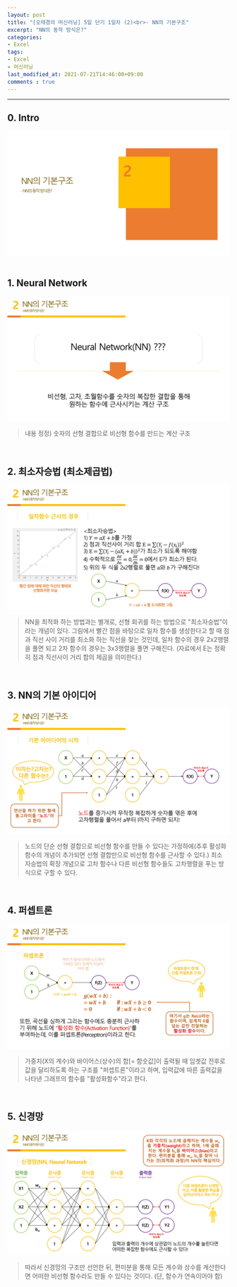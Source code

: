 ```yaml
---
layout: post
title: "[오태경의 머신러닝] 5일 단기 1일차 (2)<br>- NN의 기본구조"
excerpt: "NN의 동작 방식은?"
categories:
- Excel
tags:
- Excel
- 머신러닝
last_modified_at: 2021-07-21T14:46:00+09:00
comments : true
---
```

<hr>

<h2>0. Intro</h2>
<div style="align-items: center;">
    <img src="/assets/post-image/Excel-5일-단기-1/0007.jpg">
</div>

<br>
<h2>1. Neural Network</h2>
<div style="align-items: center;">
    <img src="/assets/post-image/Excel-5일-단기-1/0008.jpg">
</div>

> 내용 정정) 숫자의 선형 결합으로 비선형 함수를 만드는 계산 구조

<br>
<h2>2. 최소자승법 (최소제곱법)</h2>
<div style="align-items: center;">
    <img src="/assets/post-image/Excel-5일-단기-1/0009.jpg">
</div>

> NN을 최적화 하는 방법과는 별개로, 선형 회귀를 하는 방법으로 "최소자승법"이라는 개념이 있다. 그림에서 빨간 점을 바탕으로 일차 함수를 생성한다고 할 때 점과 직선 사이 거리를 최소화 하는 직선을 찾는 것인데, 일차 함수의 경우 2x2행렬을 풀면 되고 2차 함수의 경우는 3x3행렬을 풀면 구해진다. (자료에서 E는 정확히 점과 직선사이 거리 합의 제곱을 의미한다.)

<br>
<h2>3. NN의 기본 아이디어</h2>
<div style="align-items: center;">
    <img src="/assets/post-image/Excel-5일-단기-1/0010.jpg">
</div>

> 노드의 단순 선형 결합으로 비선형 함수를 만들 수 있다는 가정하에(추후 활성화함수의 개념이 추가되면 선형 결합만으로 비선형 함수를 근사할 수 있다.) 최소 자승법의 확장 개념으로 고차 함수나 다른 비선형 함수들도 고차행렬을 푸는 방식으로 구할 수 있다.

<br>
<h2>4. 퍼셉트론</h2>
<div style="align-items: center;">
    <img src="/assets/post-image/Excel-5일-단기-1/0011.jpg">
</div>

> 가중치(X의 계수)와 바이어스(상수)의 합[= 함숫값]이 출력될 때 임곗값 전후로 값을 달리하도록 하는 구조를 "퍼셉트론"이라고 하며, 입력값에 따른 출력값을 나타낸 그래프의 함수를 "활성화함수"라고 한다.

<br>
<h2>5. 신경망</h2>
<div style="align-items: center;">
    <img src="/assets/post-image/Excel-5일-단기-1/0012.jpg">
</div>

> 따라서 신경망의 구조만 선언한 뒤, 편미분을 통해 모든 계수와 상수를 계산한다면 어떠한 비선형 함수라도 만들 수 있다는 것이다. (단, 함수가 연속이어야 함)

<br>